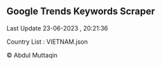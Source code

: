 

## Google Trends Keywords Scraper 
 
Last Update 23-06-2023 , 20:21:36

Country List :
VIETNAM.json



© Abdul Muttaqin 
